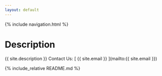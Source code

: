 ```yaml
---
layout: default
---
```

{% include navigation.html %}

# Description
{{ site.description }} 
Contact Us: [ {{ site.email }} ](mailto:{{ site.email }})

{% include_relative README.md %}

